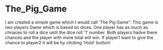 # The_Pig_Game
I am created a simple game which I would call 'The Pig Game".
This game is two players Game which is based on dices. 
One player has as much as chnaces to roll a dice until the dice roll '1' number.
Both players hadve there chances and the player with more total will win.
If player1 want to give the chance to player2 it will be by clicking 'Hold' button!
